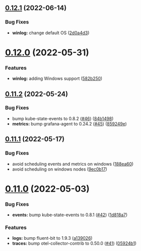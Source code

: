 ## [0.12.1](https://github.com/observeinc/manifests/compare/v0.12.0...v0.12.1) (2022-06-14)


### Bug Fixes

* **winlog:** change default OS ([2d0a4d3](https://github.com/observeinc/manifests/commit/2d0a4d3a8c19bf8b4330914a8856029f127274dd))



# [0.12.0](https://github.com/observeinc/manifests/compare/v0.11.2...v0.12.0) (2022-05-31)


### Features

* **winlog:** adding Windows support ([582b250](https://github.com/observeinc/manifests/commit/582b250cdf563f8a29cd92f87a2f3febac5e7013))



## [0.11.2](https://github.com/observeinc/manifests/compare/v0.11.1...v0.11.2) (2022-05-24)


### Bug Fixes

* bump kube-state-events to 0.8.2 ([#46](https://github.com/observeinc/manifests/issues/46)) ([84b1498](https://github.com/observeinc/manifests/commit/84b1498faa63358cade7a827f6401d5a91180d17))
* **metrics:** bump grafana-agent to 0.24.2 ([#45](https://github.com/observeinc/manifests/issues/45)) ([859249e](https://github.com/observeinc/manifests/commit/859249e63d9431aa51ae1840a6d50ecbdcad894e))



## [0.11.1](https://github.com/observeinc/manifests/compare/v0.11.0...v0.11.1) (2022-05-17)


### Bug Fixes

* avoid scheduling events and metrics on windows ([188ea60](https://github.com/observeinc/manifests/commit/188ea6007eb713c37ff7c089fee84a8b468e4a77))
* avoid scheduling on windows nodes ([9ec0b17](https://github.com/observeinc/manifests/commit/9ec0b1790b41b97f61d6c5b0b42eaf899fb4072a))



# [0.11.0](https://github.com/observeinc/manifests/compare/v0.10.0...v0.11.0) (2022-05-03)


### Bug Fixes

* **events:** bump kube-state-events to 0.8.1 ([#42](https://github.com/observeinc/manifests/issues/42)) ([1d818a7](https://github.com/observeinc/manifests/commit/1d818a78a18b45684e8f9e2c9c6a5de5c3afd9f0))


### Features

* **logs:** bump fluent-bit to 1.9.3 ([a139026](https://github.com/observeinc/manifests/commit/a139026451b457ac12bf86eaa2fe66571ec81b4a))
* **traces:** bump otel-collector-contrib to 0.50.0 ([#41](https://github.com/observeinc/manifests/issues/41)) ([05924b1](https://github.com/observeinc/manifests/commit/05924b1b357d11afa2a2650b3cd781410e6c8301))



